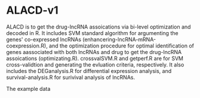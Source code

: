 # ALACD-v1
ALACD is to get the drug-lncRNA assoications via bi-level optimization and decoded in R.
It includes SVM standard algorithm for argumenting the genes' co-expressed lncRNAs (enhancering-lncRNA-mRNA-coexpression.R), and the 
optimization procedure for optimal identification of genes aassociated with both lncRNAs and drug to get the drug-lncRNA assoications (optimizating.R).
crossvalSVM.R and getperf.R are for SVM cross-validtion and generating the evluation criteria, respectively.
It also includes the DEGanalysis.R for differential expression analysis, and
survival-analysis.R for surivival analysis of lncRNAs.

The example data
